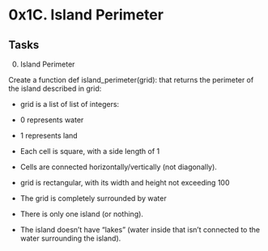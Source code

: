 # 0x1C. Island Perimeter

## Tasks

0. Island Perimeter

Create a function def island_perimeter(grid): that returns the perimeter of the island described in grid:


* grid is a list of list of integers:

* 0 represents water

* 1 represents land

* Each cell is square, with a side length of 1

* Cells are connected horizontally/vertically (not diagonally).

* grid is rectangular, with its width and height not exceeding 100

* The grid is completely surrounded by water

* There is only one island (or nothing).

* The island doesn’t have “lakes” (water inside that isn’t connected to the water surrounding the island).
